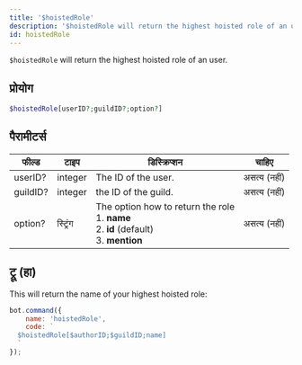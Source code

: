 ```yaml
---
title: '$hoistedRole'
description: '$hoistedRole will return the highest hoisted role of an user.'
id: hoistedRole
---
```


`$hoistedRole` will return the highest hoisted role of an user.

## प्रोयोग

```php
$hoistedRole[userID?;guildID?;option?]
```

## पैरामीटर्स

| फील्ड    | टाइप     | डिस्क्रिप्शन                                                                                                             |    चाहिए     |
| -------- | -------- | ------------------------------------------------------------------------------------------------------------------------ |:------------:|
| userID?  | integer  | The ID of the user.                                                                                                      | असत्य (नहीं) |
| guildID? | integer  | the ID of the guild.                                                                                                     | असत्य (नहीं) |
| option?  | स्ट्रिंग | The option how to return the role <br /> 1. **name** <br /> 2. **id**  (default) <br /> 3. **mention** | असत्य (नहीं) |

## ट्रू (हा)

This will return the name of your highest hoisted role:

```javascript
bot.command({
    name: 'hoistedRole',
    code: `
  $hoistedRole[$authorID;$guildID;name]
  `
});
```
